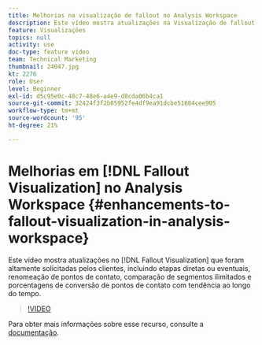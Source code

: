 ```yaml
---
title: Melhorias na visualização de fallout no Analysis Workspace
description: Este vídeo mostra atualizações na Visualização de fallout que foram altamente solicitadas pelos clientes, incluindo etapas diretas ou eventuais, renomeação de pontos de contato, comparação de segmentos ilimitados e porcentagens de conversão de pontos de contato de tendência ao longo do tempo.
feature: Visualizações
topics: null
activity: use
doc-type: feature video
team: Technical Marketing
thumbnail: 24047.jpg
kt: 2276
role: User
level: Beginner
exl-id: d5c95e0c-48c7-48e6-a4e9-d8cda06b4ca1
source-git-commit: 32424f3f2b05952fe4df9ea91dcbe51684cee905
workflow-type: tm+mt
source-wordcount: '95'
ht-degree: 21%

---
```


# Melhorias em [!DNL Fallout Visualization] no Analysis Workspace {#enhancements-to-fallout-visualization-in-analysis-workspace}

Este vídeo mostra atualizações no [!DNL Fallout Visualization] que foram altamente solicitadas pelos clientes, incluindo etapas diretas ou eventuais, renomeação de pontos de contato, comparação de segmentos ilimitados e porcentagens de conversão de pontos de contato com tendência ao longo do tempo.

>[!VIDEO](https://video.tv.adobe.com/v/24047/?quality=12)

Para obter mais informações sobre esse recurso, consulte a [documentação](https://marketing.adobe.com/resources/help/pt_BR/analytics/analysis-workspace/fallout_flow.html).
